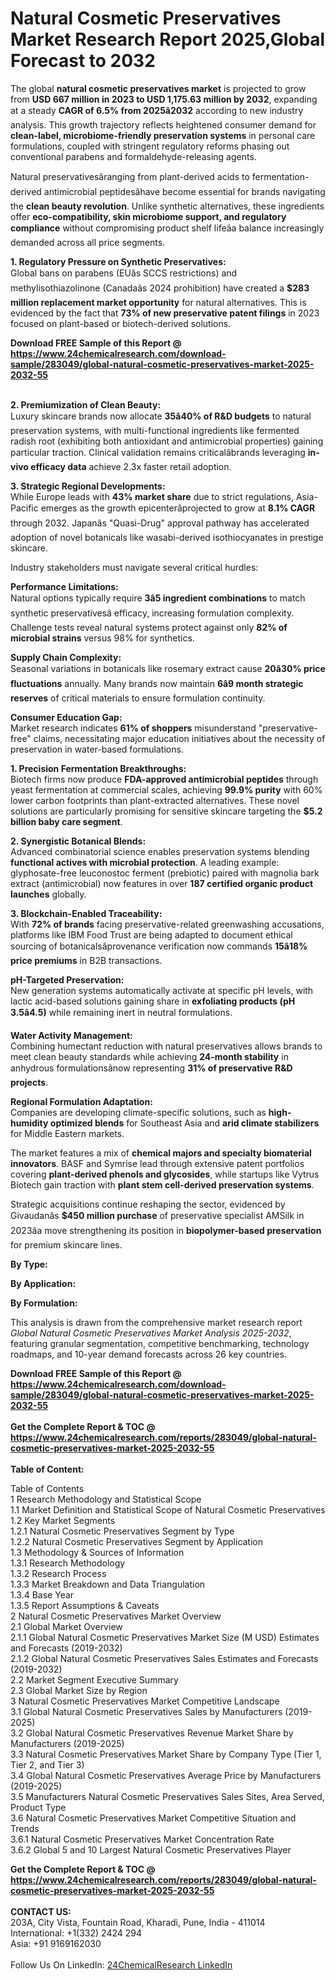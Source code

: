 <h1>Natural Cosmetic Preservatives Market Research Report 2025,Global Forecast to 2032</h1><p>The global <strong>natural cosmetic preservatives market</strong> is projected to grow from <strong>USD 667 million in 2023 to USD 1,175.63 million by 2032</strong>, expanding at a steady <strong>CAGR of 6.5% from 2025â2032</strong> according to new industry analysis. This growth trajectory reflects heightened consumer demand for <strong>clean-label, microbiome-friendly preservation systems</strong> in personal care formulations, coupled with stringent regulatory reforms phasing out conventional parabens and formaldehyde-releasing agents.</p><p>Natural preservativesâranging from plant-derived acids to fermentation-derived antimicrobial peptidesâhave become essential for brands navigating the <strong>clean beauty revolution</strong>. Unlike synthetic alternatives, these ingredients offer <strong>eco-compatibility, skin microbiome support, and regulatory compliance</strong> without compromising product shelf lifeâa balance increasingly demanded across all price segments.</p><p><strong>1. Regulatory Pressure on Synthetic Preservatives:</strong><br>
Global bans on parabens (EUâs SCCS restrictions) and methylisothiazolinone (Canadaâs 2024 prohibition) have created a <strong>$283 million replacement market opportunity</strong> for natural alternatives. This is evidenced by the fact that <strong>73% of new preservative patent filings</strong> in 2023 focused on plant-based or biotech-derived solutions.</p><div><b>Download FREE Sample of this Report @ 
            <a href="https://www.24chemicalresearch.com/download-sample/283049/global-natural-cosmetic-preservatives-market-2025-2032-55">
            https://www.24chemicalresearch.com/download-sample/283049/global-natural-cosmetic-preservatives-market-2025-2032-55</a></b></div><br><p><strong>2. Premiumization of Clean Beauty:</strong><br>
Luxury skincare brands now allocate <strong>35â40% of R&amp;D budgets</strong> to natural preservation systems, with multi-functional ingredients like fermented radish root (exhibiting both antioxidant and antimicrobial properties) gaining particular traction. Clinical validation remains criticalâbrands leveraging <strong>in-vivo efficacy data</strong> achieve 2.3x faster retail adoption.</p><p><strong>3. Strategic Regional Developments:</strong><br>
While Europe leads with <strong>43% market share</strong> due to strict regulations, Asia-Pacific emerges as the growth epicenterâprojected to grow at <strong>8.1% CAGR</strong> through 2032. Japanâs "Quasi-Drug" approval pathway has accelerated adoption of novel botanicals like wasabi-derived isothiocyanates in prestige skincare.</p><p>Industry stakeholders must navigate several critical hurdles:</p><p><strong>Performance Limitations:</strong><br>
	Natural options typically require <strong>3â5 ingredient combinations</strong> to match synthetic preservativesâ efficacy, increasing formulation complexity. Challenge tests reveal natural systems protect against only <strong>82% of microbial strains</strong> versus 98% for synthetics.</p><p><strong>Supply Chain Complexity:</strong><br>
	Seasonal variations in botanicals like rosemary extract cause <strong>20â30% price fluctuations</strong> annually. Many brands now maintain <strong>6â9 month strategic reserves</strong> of critical materials to ensure formulation continuity.</p><p><strong>Consumer Education Gap:</strong><br>
	Market research indicates <strong>61% of shoppers</strong> misunderstand "preservative-free" claims, necessitating major education initiatives about the necessity of preservation in water-based formulations.</p><p><strong>1. Precision Fermentation Breakthroughs:</strong><br>
Biotech firms now produce <strong>FDA-approved antimicrobial peptides</strong> through yeast fermentation at commercial scales, achieving <strong>99.9% purity</strong> with 60% lower carbon footprints than plant-extracted alternatives. These novel solutions are particularly promising for sensitive skincare targeting the <strong>$5.2 billion baby care segment</strong>.</p><p><strong>2. Synergistic Botanical Blends:</strong><br>
Advanced combinatorial science enables preservation systems blending <strong>functional actives with microbial protection</strong>. A leading example: glyphosate-free leuconostoc ferment (prebiotic) paired with magnolia bark extract (antimicrobial) now features in over <strong>187 certified organic product launches</strong> globally.</p><p><strong>3. Blockchain-Enabled Traceability:</strong><br>
With <strong>72% of brands</strong> facing preservative-related greenwashing accusations, platforms like IBM Food Trust are being adapted to document ethical sourcing of botanicalsâprovenance verification now commands <strong>15â18% price premiums</strong> in B2B transactions.</p><p><strong>pH-Targeted Preservation:</strong><br>
	New generation systems automatically activate at specific pH levels, with lactic acid-based solutions gaining share in <strong>exfoliating products (pH 3.5â4.5)</strong> while remaining inert in neutral formulations.</p><p><strong>Water Activity Management:</strong><br>
	Combining humectant reduction with natural preservatives allows brands to meet clean beauty standards while achieving <strong>24-month stability</strong> in anhydrous formulationsânow representing <strong>31% of preservative R&amp;D projects</strong>.</p><p><strong>Regional Formulation Adaptation:</strong><br>
	Companies are developing climate-specific solutions, such as <strong>high-humidity optimized blends</strong> for Southeast Asia and <strong>arid climate stabilizers</strong> for Middle Eastern markets.</p><p>The market features a mix of <strong>chemical majors and specialty biomaterial innovators</strong>. BASF and Symrise lead through extensive patent portfolios covering <strong>plant-derived phenols and glycosides</strong>, while startups like Vytrus Biotech gain traction with <strong>plant stem cell-derived preservation systems</strong>.</p><p>Strategic acquisitions continue reshaping the sector, evidenced by Givaudanâs <strong>$450 million purchase</strong> of preservative specialist AMSilk in 2023âa move strengthening its position in <strong>biopolymer-based preservation</strong> for premium skincare lines.</p><p><strong>By Type:</strong></p><p><strong>By Application:</strong></p><p><strong>By Formulation:</strong></p><p>This analysis is drawn from the comprehensive market research report <em>Global Natural Cosmetic Preservatives Market Analysis 2025-2032</em>, featuring granular segmentation, competitive benchmarking, technology roadmaps, and 10-year demand forecasts across 26 key countries.</p><div><b>Download FREE Sample of this Report @ 
            <a href="https://www.24chemicalresearch.com/download-sample/283049/global-natural-cosmetic-preservatives-market-2025-2032-55">
            https://www.24chemicalresearch.com/download-sample/283049/global-natural-cosmetic-preservatives-market-2025-2032-55</a></b></div><br><div><b>Get the Complete Report & TOC @ 
            <a href="https://www.24chemicalresearch.com/reports/283049/global-natural-cosmetic-preservatives-market-2025-2032-55">
            https://www.24chemicalresearch.com/reports/283049/global-natural-cosmetic-preservatives-market-2025-2032-55</a></b></div><br>
            <b>Table of Content:</b><p>Table of Contents<br />
1 Research Methodology and Statistical Scope<br />
1.1 Market Definition and Statistical Scope of Natural Cosmetic Preservatives<br />
1.2 Key Market Segments<br />
1.2.1 Natural Cosmetic Preservatives Segment by Type<br />
1.2.2 Natural Cosmetic Preservatives Segment by Application<br />
1.3 Methodology & Sources of Information<br />
1.3.1 Research Methodology<br />
1.3.2 Research Process<br />
1.3.3 Market Breakdown and Data Triangulation<br />
1.3.4 Base Year<br />
1.3.5 Report Assumptions & Caveats<br />
2 Natural Cosmetic Preservatives Market Overview<br />
2.1 Global Market Overview<br />
2.1.1 Global Natural Cosmetic Preservatives Market Size (M USD) Estimates and Forecasts (2019-2032)<br />
2.1.2 Global Natural Cosmetic Preservatives Sales Estimates and Forecasts (2019-2032)<br />
2.2 Market Segment Executive Summary<br />
2.3 Global Market Size by Region<br />
3 Natural Cosmetic Preservatives Market Competitive Landscape<br />
3.1 Global Natural Cosmetic Preservatives Sales by Manufacturers (2019-2025)<br />
3.2 Global Natural Cosmetic Preservatives Revenue Market Share by Manufacturers (2019-2025)<br />
3.3 Natural Cosmetic Preservatives Market Share by Company Type (Tier 1, Tier 2, and Tier 3)<br />
3.4 Global Natural Cosmetic Preservatives Average Price by Manufacturers (2019-2025)<br />
3.5 Manufacturers Natural Cosmetic Preservatives Sales Sites, Area Served, Product Type<br />
3.6 Natural Cosmetic Preservatives Market Competitive Situation and Trends<br />
3.6.1 Natural Cosmetic Preservatives Market Concentration Rate<br />
3.6.2 Global 5 and 10 Largest Natural Cosmetic Preservatives Player</p><div><b>Get the Complete Report & TOC @ 
            <a href="https://www.24chemicalresearch.com/reports/283049/global-natural-cosmetic-preservatives-market-2025-2032-55">
            https://www.24chemicalresearch.com/reports/283049/global-natural-cosmetic-preservatives-market-2025-2032-55</a></b></div><br><b>CONTACT US:</b><br>
            203A, City Vista, Fountain Road, Kharadi, Pune, India - 411014<br>
            International: +1(332) 2424 294<br>
            Asia: +91 9169162030 <br><br>
            Follow Us On LinkedIn: <a href="https://www.linkedin.com/company/24chemicalresearch/">24ChemicalResearch LinkedIn</a>
